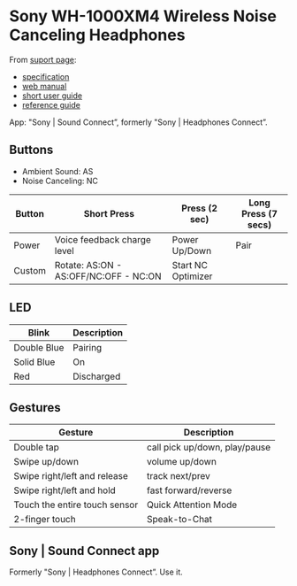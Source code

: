 # Sony WH-1000XM4 Wireless Noise Canceling Headphones

From [suport page](https://www.sony.com/electronics/support/wireless-headphones-bluetooth-headphones/wh-1000xm4):

* [specification](https://www.sony.com/electronics/support/wireless-headphones-bluetooth-headphones/wh-1000xm4/specifications)
* [web manual](https://helpguide.sony.net/mdr/wh1000xm4/v1/en/index.html)
* [short user guide](https://www.sony.com/electronics/support/res/manuals/5013/06a4500310182e23e0b94878ccc5a627/50137281M.pdf)
* [reference guide](https://www.sony.com/electronics/support/res/manuals/5013/7a1c732322d3c78eb55467c8e16d369c/50137291M.pdf)

App: "Sony | Sound Connect”, formerly "Sony | Headphones Connect”.

## Buttons

* Ambient Sound: AS
* Noise Canceling: NC

Button|Short Press|Press (2 sec)|Long Press (7 secs)
------|-----------|-------------|-------------------
Power |Voice feedback charge level| Power Up/Down|Pair
Custom|Rotate: AS:ON - AS:OFF/NC:OFF - NC:ON|Start NC Optimizer

## LED

Blink|Description
-----|-----------
Double Blue|Pairing
Solid Blue|On
Red|Discharged

## Gestures

Gesture|Description
-------|-----------
Double tap|call pick up/down, play/pause
Swipe up/down|volume up/down
Swipe right/left and release|track next/prev
Swipe right/left and hold|fast forward/reverse
Touch the entire touch sensor|Quick Attention Mode
2-finger touch|Speak-to-Chat

## Sony | Sound Connect app

Formerly "Sony | Headphones Connect”.  Use it.
